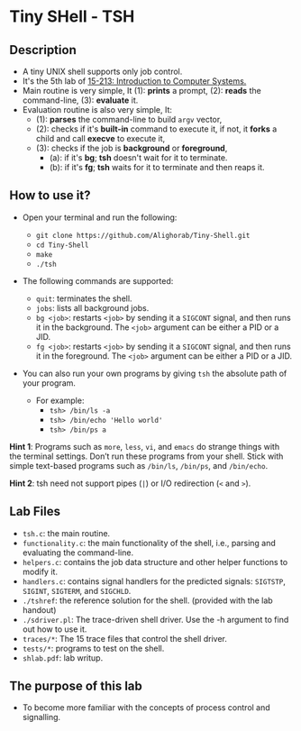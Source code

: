 # Tiny SHell - TSH


## Description

- A tiny UNIX shell supports only job control.
- It's the 5th lab of [15-213: Introduction to Computer Systems.](https://www.cs.cmu.edu/afs/cs.cmu.edu/academic/class/15213-f15/www/schedule.html)
- Main routine is very simple, It (1): **prints** a prompt, (2): **reads** the command-line, (3): **evaluate** it.
- Evaluation routine is also very simple, It: 
    - (1): **parses** the command-line to build `argv` vector, 
    - (2): checks if it's **built-in** command to execute it, if not, it **forks** a child and call **execve** to execute it, 
    - (3): checks if the job is **background** or **foreground**,
        - (a): if it's **bg**; **tsh** doesn't wait for it to terminate.
        - (b): if it's **fg**; **tsh** waits for it to terminate and then reaps it.


## How to use it?
- Open your terminal and run the following:
    - `git clone https://github.com/Alighorab/Tiny-Shell.git`
    - `cd Tiny-Shell`
    - `make`
    - `./tsh`
- The following commands are supported:
    - `quit`: terminates the shell.
    - `jobs`: lists all background jobs.
    - `bg <job>`: restarts `<job>` by sending it a `SIGCONT` signal, and then runs it in the background. The `<job>` argument can be either a PID or a JID.
    - `fg <job>`: restarts `<job>` by sending it a `SIGCONT` signal, and then runs it in the foreground. The `<job>` argument can be either a PID or a JID.

- You can also run your own programs by giving `tsh` the absolute path of your program.
    - For example:
        - `tsh> /bin/ls -a`
        - `tsh> /bin/echo 'Hello world'`
        - `tsh> /bin/ps a`

**Hint 1**: Programs such as `more`, `less`, `vi`, and `emacs` do strange things with the terminal settings. Don’t run these programs from your shell. Stick with simple text-based programs such as `/bin/ls`, `/bin/ps`, and `/bin/echo`.

**Hint 2**: tsh need not support pipes (`|`) or I/O redirection (`<` and `>`).

## Lab Files

- `tsh.c`: the main routine.
- `functionality.c`: the main functionality of the shell, i.e., parsing and evaluating the command-line.
- `helpers.c`: contains the job data structure and other helper functions to modify it.
- `handlers.c`: contains signal handlers for the predicted signals: `SIGTSTP`, `SIGINT`, `SIGTERM`, and `SIGCHLD`.
- `./tshref`: the reference solution for the shell. (provided with the lab handout)
- `./sdriver.pl`: The trace-driven shell driver. Use the -h argument to find out how to use it.
- `traces/*`: The 15 trace files that control the shell driver.
- `tests/*`: programs to test on the shell.
- `shlab.pdf`: lab writup.

## The purpose of this lab

- To become more familiar with the concepts of process control and signalling. 
